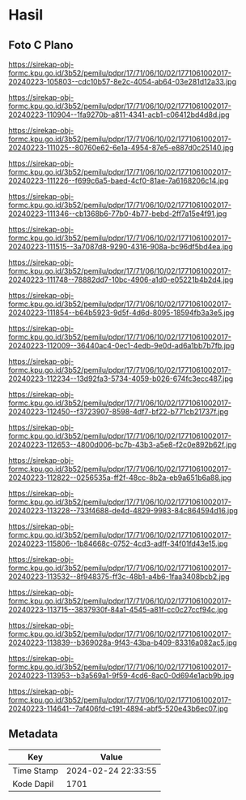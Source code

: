 # Hasil

## Foto C Plano

https://sirekap-obj-formc.kpu.go.id/3b52/pemilu/pdpr/17/71/06/10/02/1771061002017-20240223-105803--cdc10b57-8e2c-4054-ab64-03e281d12a33.jpg

https://sirekap-obj-formc.kpu.go.id/3b52/pemilu/pdpr/17/71/06/10/02/1771061002017-20240223-110904--1fa9270b-a811-4341-acb1-c06412bd4d8d.jpg

https://sirekap-obj-formc.kpu.go.id/3b52/pemilu/pdpr/17/71/06/10/02/1771061002017-20240223-111025--80760e62-6e1a-4954-87e5-e887d0c25140.jpg

https://sirekap-obj-formc.kpu.go.id/3b52/pemilu/pdpr/17/71/06/10/02/1771061002017-20240223-111226--f699c6a5-baed-4cf0-81ae-7a6168206c14.jpg

https://sirekap-obj-formc.kpu.go.id/3b52/pemilu/pdpr/17/71/06/10/02/1771061002017-20240223-111346--cb1368b6-77b0-4b77-bebd-2ff7a15e4f91.jpg

https://sirekap-obj-formc.kpu.go.id/3b52/pemilu/pdpr/17/71/06/10/02/1771061002017-20240223-111515--3a7087d8-9290-4316-908a-bc96df5bd4ea.jpg

https://sirekap-obj-formc.kpu.go.id/3b52/pemilu/pdpr/17/71/06/10/02/1771061002017-20240223-111748--78882dd7-10bc-4906-a1d0-e05221b4b2d4.jpg

https://sirekap-obj-formc.kpu.go.id/3b52/pemilu/pdpr/17/71/06/10/02/1771061002017-20240223-111854--b64b5923-9d5f-4d6d-8095-18594fb3a3e5.jpg

https://sirekap-obj-formc.kpu.go.id/3b52/pemilu/pdpr/17/71/06/10/02/1771061002017-20240223-112009--36440ac4-0ec1-4edb-9e0d-ad6a1bb7b7fb.jpg

https://sirekap-obj-formc.kpu.go.id/3b52/pemilu/pdpr/17/71/06/10/02/1771061002017-20240223-112234--13d92fa3-5734-4059-b026-674fc3ecc487.jpg

https://sirekap-obj-formc.kpu.go.id/3b52/pemilu/pdpr/17/71/06/10/02/1771061002017-20240223-112450--f3723907-8598-4df7-bf22-b771cb21737f.jpg

https://sirekap-obj-formc.kpu.go.id/3b52/pemilu/pdpr/17/71/06/10/02/1771061002017-20240223-112653--4800d006-bc7b-43b3-a5e8-f2c0e892b62f.jpg

https://sirekap-obj-formc.kpu.go.id/3b52/pemilu/pdpr/17/71/06/10/02/1771061002017-20240223-112822--0256535a-ff2f-48cc-8b2a-eb9a651b6a88.jpg

https://sirekap-obj-formc.kpu.go.id/3b52/pemilu/pdpr/17/71/06/10/02/1771061002017-20240223-113228--733f4688-de4d-4829-9983-84c864594d16.jpg

https://sirekap-obj-formc.kpu.go.id/3b52/pemilu/pdpr/17/71/06/10/02/1771061002017-20240223-115806--1b84668c-0752-4cd3-adff-34f01fd43e15.jpg

https://sirekap-obj-formc.kpu.go.id/3b52/pemilu/pdpr/17/71/06/10/02/1771061002017-20240223-113532--8f948375-ff3c-48b1-a4b6-1faa3408bcb2.jpg

https://sirekap-obj-formc.kpu.go.id/3b52/pemilu/pdpr/17/71/06/10/02/1771061002017-20240223-113715--3837930f-84a1-4545-a81f-cc0c27ccf94c.jpg

https://sirekap-obj-formc.kpu.go.id/3b52/pemilu/pdpr/17/71/06/10/02/1771061002017-20240223-113839--b369028a-9f43-43ba-b409-83316a082ac5.jpg

https://sirekap-obj-formc.kpu.go.id/3b52/pemilu/pdpr/17/71/06/10/02/1771061002017-20240223-113953--b3a569a1-9f59-4cd6-8ac0-0d694e1acb9b.jpg

https://sirekap-obj-formc.kpu.go.id/3b52/pemilu/pdpr/17/71/06/10/02/1771061002017-20240223-114641--7af406fd-c191-4894-abf5-520e43b6ec07.jpg


## Metadata

| Key        | Value               |
| ---------- | ------------------- |
| Time Stamp | 2024-02-24 22:33:55 |
| Kode Dapil | 1701                |



